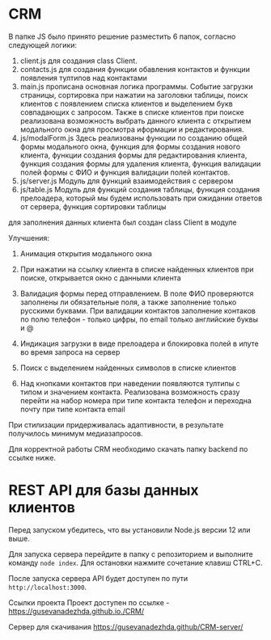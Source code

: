 
# CRM


В папке JS было принято решение разместить 6 папок, согласно следующей логики:

1. client.js для создания class Client.
2. contacts.js для создания функции обавления контактов и функции появления тултипов над контактами
3. main.js прописана основная логика программы. Событие загрузки страницы, сортировка при нажатии на заголовки таблицы, поиск клиентов с появлением списка клиентов и выделением букв совпадающих с запросом. Также в списке клиентов при поиске реализована возможность выбрать данного клиента с открытием модального окна для просмотра иформации и редактирования.
4. js/modalForm.js Здесь реализованы функции по созданию общей формы модального окна, функция для формы создания нового клиента, функции создания формы для редактирования клиента, функция создания формы для удаления клиента, функция валидации полей формы с ФИО и функция валидации полей контактов.
5. js/server.js Модуль для функций взаимодействия с сервером
6. js/table.js Модуль для функций создания таблицы, функция создания прелоадера, который мы будем использовать при ожидании ответов от сервера, функция сортировки таблицы

для заполнения данных клиента был создан class Client в модуле

Улучшения:

1. Анимация открытия модального окна

2. При нажатии на ссылку клиента в списке найденных клиентов при поиске, открывается окно с данными клиента

3. Валидация формы перед отправлением. В поле ФИО проверяются заполнены ли обязательные поля, а также заполнение только русскими буквами. При валидации контактов заполнение контаков по полю телефон - только цифры, по email  только английские буквы и @

4. Индикация загрузки в виде прелоадера и блокировка полей в ипуте во время запроса на сервер

5. Поиск с выделением найденных символов в списке клиентов

6. Над кнопками контактов при наведении появляются тултипы с типом и значением контакта. Реализована возможность сразу перейти на набор номера при типе контакта телефон и переходна почту при типе контакта email


При стилизации придерживалась адаптивности, в результате получилось минимум медиазапросов.

Для корректной работы CRM необходимо скачать папку backend по ссылке ниже.

# REST API для базы данных клиентов

Перед запуском убедитесь, что вы установили Node.js версии 12 или выше.

Для запуска сервера перейдите в папку с репозиторием и выполните команду `node index`. Для остановки нажмите сочетание клавиш CTRL+C.

После запуска сервера API будет доступен по пути `http://localhost:3000`.

Ссылки проекта 
Проект доступен по ссылке - https://gusevanadezhda.github.io./CRM/

Сервер для скачивания https://gusevanadezhda.github/CRM-server/
